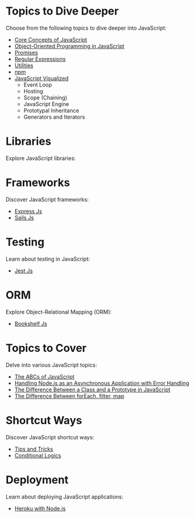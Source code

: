 # Topics to Dive Deeper

Choose from the following topics to dive deeper into JavaScript:

- [Core Concepts of JavaScript](./core/index.md)
- [Object-Oriented Programming in JavaScript](./oops/js.oops.md)
- [Promises](./promise/promise.md)
- [Regular Expressions](./regex.md)
- [Utilities](./utils/utils.md)
- [npm](./npm/index.md)
- [JavaScript Visualized](./visualized/index.md)
  - Event Loop
  - Hosting
  - Scope (Chaining)
  - JavaScript Engine
  - Prototypal Inheritance
  - Generators and Iterators

# Libraries

Explore JavaScript libraries:



# Frameworks

Discover JavaScript frameworks:

- [Express Js](./ExpressJs/Index.md)
- [Sails Js](./sailsjs/index.md)

# Testing

Learn about testing in JavaScript:

- [Jest Js](./jest/01.md)

# ORM

Explore Object-Relational Mapping (ORM):

- [Bookshelf Js](./orms/bookshelf/index.md)

# Topics to Cover

Delve into various JavaScript topics:

- [The ABCs of JavaScript](./abc.md)
- [Handling Node.js as an Asynchronous Application with Error Handling](./sync.async.md)
- [The Difference Between a Class and a Prototype in JavaScript](./prototype.class.md)
- [The Difference Between forEach, filter, map](./ES16.md)

# Shortcut Ways

Discover JavaScript shortcut ways:

- [Tips and Tricks](./tips_and_tricks/trick.md)
- [Conditional Logics](./condition.md)

# Deployment

Learn about deploying JavaScript applications:

- [Heroku with Node.js](./deployment/index.md)

